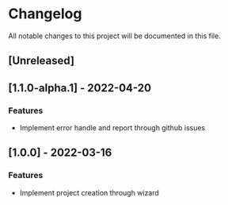 # Changelog
All notable changes to this project will be documented in this file.

## [Unreleased]
## [1.1.0-alpha.1] - 2022-04-20

### Features

- Implement error handle and report through github issues

## [1.0.0] - 2022-03-16

### Features

- Implement project creation through wizard

<!-- generated by git-cliff -->
